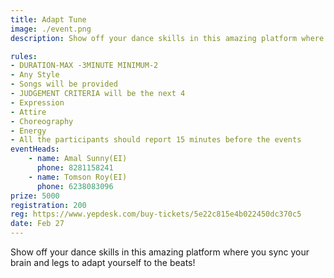 ```yaml
---
title: Adapt Tune
image: ./event.png
description: Show off your dance skills in this amazing platform where you sync your brain and legs to adapt yourself to the beats!

rules: 
- DURATION-MAX -3MINUTE MINIMUM-2
- Any Style
- Songs will be provided
- JUDGEMENT CRITERIA will be the next 4
- Expression
- Attire
- Choreography
- Energy
- All the participants should report 15 minutes before the events
eventHeads:
    - name: Amal Sunny(EI)
      phone: 8281158241
    - name: Tomson Roy(EI)
      phone: 6238083096
prize: 5000
registration: 200
reg: https://www.yepdesk.com/buy-tickets/5e22c815e4b022450dc370c5
date: Feb 27
---
```

Show off your dance skills in this amazing platform where you sync your brain and legs to adapt yourself to the beats!

